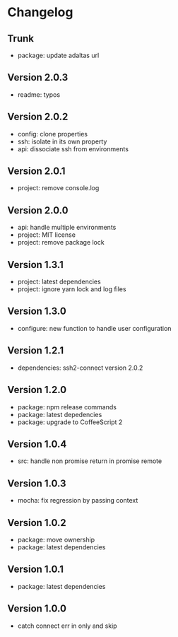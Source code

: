 
# Changelog

## Trunk

* package: update adaltas url

## Version 2.0.3

* readme: typos

## Version 2.0.2

* config: clone properties
* ssh: isolate in its own property
* api: dissociate ssh from environments

## Version 2.0.1

* project: remove console.log

## Version 2.0.0

* api: handle multiple environments
* project: MIT license
* project: remove package lock

## Version 1.3.1

* project: latest dependencies
* project: ignore yarn lock and log files

## Version 1.3.0

* configure: new function to handle user configuration

## Version 1.2.1

* dependencies: ssh2-connect version 2.0.2

## Version 1.2.0

* package: npm release commands
* package: latest depedencies
* package: upgrade to CoffeeScript 2

## Version 1.0.4

* src: handle non promise return in promise remote

## Version 1.0.3

* mocha: fix regression by passing context

## Version 1.0.2

* package: move ownership
* package: latest dependencies

## Version 1.0.1

* package: latest dependencies

## Version 1.0.0

* catch connect err in only and skip
